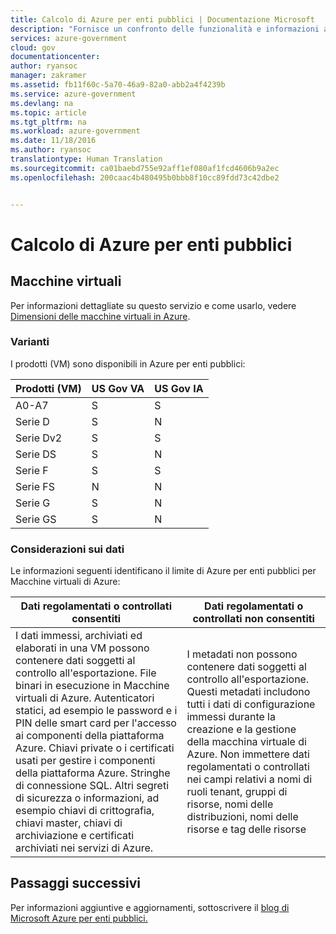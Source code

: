 ```yaml
---
title: Calcolo di Azure per enti pubblici | Documentazione Microsoft
description: "Fornisce un confronto delle funzionalità e informazioni aggiuntive sullo sviluppo di applicazioni per Azure Government"
services: azure-government
cloud: gov
documentationcenter: 
author: ryansoc
manager: zakramer
ms.assetid: fb11f60c-5a70-46a9-82a0-abb2a4f4239b
ms.service: azure-government
ms.devlang: na
ms.topic: article
ms.tgt_pltfrm: na
ms.workload: azure-government
ms.date: 11/18/2016
ms.author: ryansoc
translationtype: Human Translation
ms.sourcegitcommit: ca01baebd755e92aff1ef080af1fcd4606b9a2ec
ms.openlocfilehash: 200caac4b480495b0bbb8f10cc89fdd73c42dbe2


---
```

# <a name="azure-government-compute"></a>Calcolo di Azure per enti pubblici
## <a name="virtual-machines"></a>Macchine virtuali
Per informazioni dettagliate su questo servizio e come usarlo, vedere [Dimensioni delle macchine virtuali in Azure](../virtual-machines/virtual-machines-windows-sizes.md?toc=%2fazure%2fvirtual-machines%2fwindows%2ftoc.json).

### <a name="variations"></a>Varianti
I prodotti (VM) sono disponibili in Azure per enti pubblici:

| Prodotti (VM) | US Gov VA | US Gov IA |
| --- | --- | --- |
| A0-A7 |S |S |
| Serie D |S |N |
| Serie Dv2 |S |S |
| Serie DS |S |N |
| Serie F |S |S |
| Serie FS |N |N |
| Serie G |S |N |
| Serie GS |S |N |

### <a name="data-considerations"></a>Considerazioni sui dati
Le informazioni seguenti identificano il limite di Azure per enti pubblici per Macchine virtuali di Azure:

| Dati regolamentati o controllati consentiti | Dati regolamentati o controllati non consentiti |
| --- | --- |
| I dati immessi, archiviati ed elaborati in una VM possono contenere dati soggetti al controllo all'esportazione. File binari in esecuzione in Macchine virtuali di Azure. Autenticatori statici, ad esempio le password e i PIN delle smart card per l'accesso ai componenti della piattaforma Azure. Chiavi private o i certificati usati per gestire i componenti della piattaforma Azure. Stringhe di connessione SQL.  Altri segreti di sicurezza o informazioni, ad esempio chiavi di crittografia, chiavi master, chiavi di archiviazione e certificati archiviati nei servizi di Azure. |I metadati non possono contenere dati soggetti al controllo all'esportazione. Questi metadati includono tutti i dati di configurazione immessi durante la creazione e la gestione della macchina virtuale di Azure.  Non immettere dati regolamentati o controllati nei campi relativi a nomi di ruoli tenant, gruppi di risorse, nomi delle distribuzioni, nomi delle risorse e tag delle risorse |

## <a name="next-steps"></a>Passaggi successivi
Per informazioni aggiuntive e aggiornamenti, sottoscrivere il <a href="https://blogs.msdn.microsoft.com/azuregov/">blog di Microsoft Azure per enti pubblici. </a>




<!--HONumber=Dec16_HO1-->


